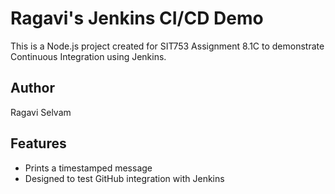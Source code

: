 # Ragavi's Jenkins CI/CD Demo

This is a Node.js project created for SIT753 Assignment 8.1C to demonstrate Continuous Integration using Jenkins.

## Author
Ragavi Selvam

## Features
- Prints a timestamped message
- Designed to test GitHub integration with Jenkins
